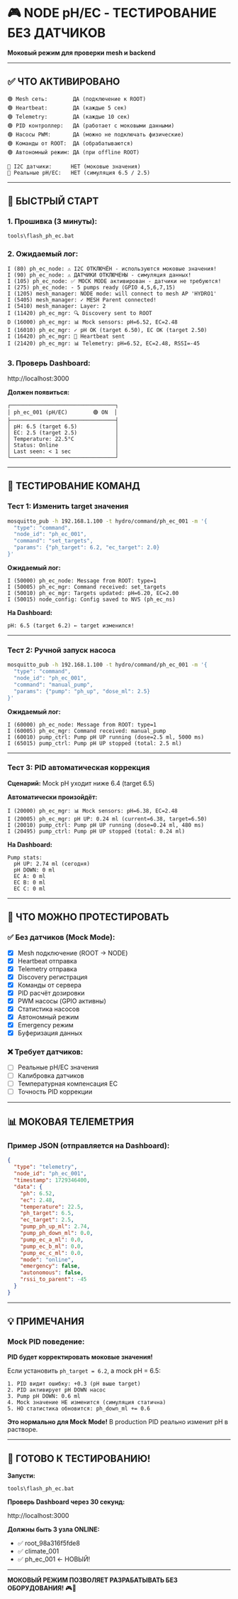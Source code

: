 # 🎮 NODE pH/EC - ТЕСТИРОВАНИЕ БЕЗ ДАТЧИКОВ

**Моковый режим для проверки mesh и backend**

---

## ✅ ЧТО АКТИВИРОВАНО

```
🟢 Mesh сеть:        ДА (подключение к ROOT)
🟢 Heartbeat:        ДА (каждые 5 сек)
🟢 Telemetry:        ДА (каждые 10 сек)
🟢 PID контроллер:   ДА (работает с моковыми данными)
🟢 Насосы PWM:       ДА (можно не подключать физические)
🟢 Команды от ROOT:  ДА (обрабатываются)
🟢 Автономный режим: ДА (при offline ROOT)

🔴 I2C датчики:      НЕТ (моковые значения)
🔴 Реальные pH/EC:   НЕТ (симуляция 6.5 / 2.5)
```

---

## 🚀 БЫСТРЫЙ СТАРТ

### 1. Прошивка (3 минуты):

```batch
tools\flash_ph_ec.bat
```

### 2. Ожидаемый лог:

```
I (80) ph_ec_node: ⚠️ I2C ОТКЛЮЧЁН - используются моковые значения!
I (90) ph_ec_node: ⚠️ ДАТЧИКИ ОТКЛЮЧЕНЫ - симуляция данных!
I (105) ph_ec_node: ✅ MOCK MODE активирован - датчики не требуются!
I (275) ph_ec_node: - 5 pumps ready (GPIO 4,5,6,7,15)
I (1205) mesh_manager: NODE mode: will connect to mesh AP 'HYDRO1'
I (5405) mesh_manager: ✓ MESH Parent connected!
I (5410) mesh_manager: Layer: 2
I (11420) ph_ec_mgr: 🔍 Discovery sent to ROOT
D (16000) ph_ec_mgr: 📊 Mock sensors: pH=6.52, EC=2.48
I (16010) ph_ec_mgr: ✓ pH OK (target 6.50), EC OK (target 2.50)
I (16420) ph_ec_mgr: 💓 Heartbeat sent
I (21420) ph_ec_mgr: 📊 Telemetry: pH=6.52, EC=2.48, RSSI=-45
```

### 3. Проверь Dashboard:

http://localhost:3000

**Должен появиться:**
```
┌─────────────────────────────────┐
│ ph_ec_001 (pH/EC)        🟢 ON  │
├─────────────────────────────────┤
│ pH: 6.5 (target 6.5)            │
│ EC: 2.5 (target 2.5)            │
│ Temperature: 22.5°C             │
│ Status: Online                  │
│ Last seen: < 1 sec              │
└─────────────────────────────────┘
```

---

## 🧪 ТЕСТИРОВАНИЕ КОМАНД

### Тест 1: Изменить target значения

```bash
mosquitto_pub -h 192.168.1.100 -t hydro/command/ph_ec_001 -m '{
  "type": "command",
  "node_id": "ph_ec_001",
  "command": "set_targets",
  "params": {"ph_target": 6.2, "ec_target": 2.0}
}'
```

**Ожидаемый лог:**
```
I (50000) ph_ec_node: Message from ROOT: type=1
I (50005) ph_ec_mgr: Command received: set_targets
I (50010) ph_ec_mgr: Targets updated: pH=6.20, EC=2.00
I (50015) node_config: Config saved to NVS (ph_ec_ns)
```

**На Dashboard:**
```
pH: 6.5 (target 6.2) ← target изменился!
```

---

### Тест 2: Ручной запуск насоса

```bash
mosquitto_pub -h 192.168.1.100 -t hydro/command/ph_ec_001 -m '{
  "type": "command",
  "node_id": "ph_ec_001",
  "command": "manual_pump",
  "params": {"pump": "ph_up", "dose_ml": 2.5}
}'
```

**Ожидаемый лог:**
```
I (60000) ph_ec_node: Message from ROOT: type=1
I (60005) ph_ec_mgr: Command received: manual_pump
I (60010) pump_ctrl: Pump pH UP running (dose=2.5 ml, 5000 ms)
I (65015) pump_ctrl: Pump pH UP stopped (total: 2.5 ml)
```

---

### Тест 3: PID автоматическая коррекция

**Сценарий:** Mock pH уходит ниже 6.4 (target 6.5)

**Автоматически произойдёт:**
```
I (20000) ph_ec_mgr: 📊 Mock sensors: pH=6.38, EC=2.48
I (20005) ph_ec_mgr: pH UP: 0.24 ml (current=6.38, target=6.50)
I (20010) pump_ctrl: Pump pH UP running (dose=0.24 ml, 480 ms)
I (20495) pump_ctrl: Pump pH UP stopped (total: 0.24 ml)
```

**На Dashboard:**
```
Pump stats:
  pH UP: 2.74 ml (сегодня)
  pH DOWN: 0 ml
  EC A: 0 ml
  EC B: 0 ml
  EC C: 0 ml
```

---

## 🎯 ЧТО МОЖНО ПРОТЕСТИРОВАТЬ

### ✅ Без датчиков (Mock Mode):

- [x] Mesh подключение (ROOT → NODE)
- [x] Heartbeat отправка
- [x] Telemetry отправка
- [x] Discovery регистрация
- [x] Команды от сервера
- [x] PID расчёт дозировки
- [x] PWM насосы (GPIO активны)
- [x] Статистика насосов
- [x] Автономный режим
- [x] Emergency режим
- [x] Буферизация данных

### ❌ Требует датчиков:

- [ ] Реальные pH/EC значения
- [ ] Калибровка датчиков
- [ ] Температурная компенсация EC
- [ ] Точность PID коррекции

---

## 📊 МОКОВАЯ ТЕЛЕМЕТРИЯ

### Пример JSON (отправляется на Dashboard):

```json
{
  "type": "telemetry",
  "node_id": "ph_ec_001",
  "timestamp": 1729346400,
  "data": {
    "ph": 6.52,
    "ec": 2.48,
    "temperature": 22.5,
    "ph_target": 6.5,
    "ec_target": 2.5,
    "pump_ph_up_ml": 2.74,
    "pump_ph_down_ml": 0.0,
    "pump_ec_a_ml": 0.0,
    "pump_ec_b_ml": 0.0,
    "pump_ec_c_ml": 0.0,
    "mode": "online",
    "emergency": false,
    "autonomous": false,
    "rssi_to_parent": -45
  }
}
```

---

## 💡 ПРИМЕЧАНИЯ

### Mock PID поведение:

**PID будет корректировать моковые значения!**

Если установить `ph_target = 6.2`, а mock pH = 6.5:
```
1. PID видит ошибку: +0.3 (pH выше target)
2. PID активирует pH DOWN насос
3. Pump pH DOWN: 0.6 ml
4. Mock значение НЕ изменится (симуляция статична)
5. НО статистика обновится: ph_down_ml += 0.6
```

**Это нормально для Mock Mode!** В production PID реально изменит pH в растворе.

---

## 🎉 ГОТОВО К ТЕСТИРОВАНИЮ!

**Запусти:**

```batch
tools\flash_ph_ec.bat
```

**Проверь Dashboard через 30 секунд:**

http://localhost:3000

**Должны быть 3 узла ONLINE:**
- ✅ root_98a316f5fde8
- ✅ climate_001
- ✅ ph_ec_001 ← НОВЫЙ!

---

**МОКОВЫЙ РЕЖИМ ПОЗВОЛЯЕТ РАЗРАБАТЫВАТЬ БЕЗ ОБОРУДОВАНИЯ!** 🎮🚀

